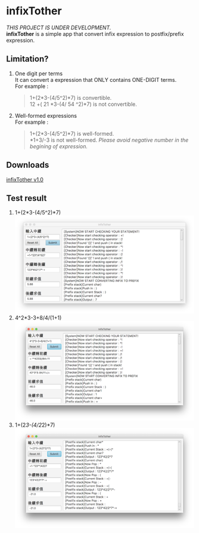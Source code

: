 # infixTother
*THIS PROJECT IS UNDER DEVELOPMENT.*  
**infixTother** is a simple app that convert infix expression to postfix/prefix expression.
## Limitation?
1. One digit per terms  
    It can convert a expression that ONLY contains ONE-DIGIT terms.  
    For example :  
    >1+(2*3-(4/5^2)*7) is convertible.  
    >12 +( 21 *3-(4/ 54 ^2)*7) is not convertible.
2. Well-formed expressions  
    For example :  
    >1+(2*3-(4/5^2)*7) is well-formed.   
    >*1+3/-3 is not well-formed.
    *Please avoid negative number in the begining of expression.*

## Downloads
[infixTother v1.0](https://github.com/RxnNode/infixTother/releases)
## Test result
1. 1+(2*3-(4/5^2)*7)
![1+(2*3-(4/5^2)*7)](/images/test01.png)
2. 4^2*3-3+8/4/(1+1)
![4^2*3-3+8/4/(1+1)](/images/test02.png)
3. 1+(2*3-(4/2*2)*7)
![1+(2*3-(4/2*2)*7)](/images/test03.png)
